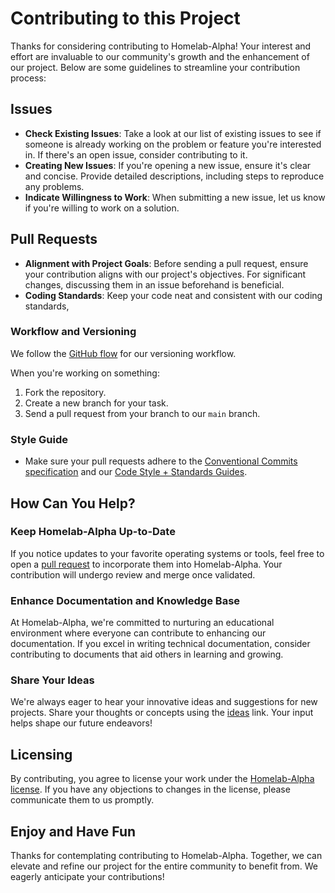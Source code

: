 # Contributing to this Project

Thanks for considering contributing to Homelab-Alpha! Your interest and effort
are invaluable to our community's growth and the enhancement of our project.
Below are some guidelines to streamline your contribution process:

## Issues

- **Check Existing Issues**: Take a look at our list of existing issues to see
  if someone is already working on the problem or feature you're interested in.
  If there's an open issue, consider contributing to it.
- **Creating New Issues**: If you're opening a new issue, ensure it's clear and
  concise. Provide detailed descriptions, including steps to reproduce any
  problems.
- **Indicate Willingness to Work**: When submitting a new issue, let us know if
  you're willing to work on a solution.

## Pull Requests

- **Alignment with Project Goals**: Before sending a pull request, ensure your
  contribution aligns with our project's objectives. For significant changes,
  discussing them in an issue beforehand is beneficial.
- **Coding Standards**: Keep your code neat and consistent with our coding
  standards,

### Workflow and Versioning

We follow the [GitHub flow] for our versioning workflow.

When you're working on something:

1. Fork the repository.
2. Create a new branch for your task.
3. Send a pull request from your branch to our `main` branch.

### Style Guide

- Make sure your pull requests adhere to the [Conventional Commits
  specification] and our [Code Style + Standards Guides].

## How Can You Help?

### Keep Homelab-Alpha Up-to-Date

If you notice updates to your favorite operating systems or tools, feel free to
open a [pull request] to incorporate them into Homelab-Alpha. Your contribution
will undergo review and merge once validated.

### Enhance Documentation and Knowledge Base

At Homelab-Alpha, we're committed to nurturing an educational environment where
everyone can contribute to enhancing our documentation. If you excel in writing
technical documentation, consider contributing to documents that aid others in
learning and growing.

### Share Your Ideas

We're always eager to hear your innovative ideas and suggestions for new
projects. Share your thoughts or concepts using the [ideas] link. Your input
helps shape our future endeavors!

## Licensing

By contributing, you agree to license your work under the [Homelab-Alpha
license]. If you have any objections to changes in the license, please
communicate them to us promptly.

## Enjoy and Have Fun

Thanks for contemplating contributing to Homelab-Alpha. Together, we can elevate
and refine our project for the entire community to benefit from. We eagerly
anticipate your contributions!

[GitHub flow]: https://guides.github.com/introduction/flow
[Conventional Commits specification]: https://conventionalcommits.org/
[Code Style + Standards Guides]: CODE_STYLE_AND_STANDARDS_GUIDES.md
[pull request]: https://github.com/homelab-alpha/homelab-alpha/pulls
[ideas]:
  https://github.com/homelab-alpha/homelab-alpha/discussions/categories/ideas
[Homelab-Alpha license]: LICENSE.md
